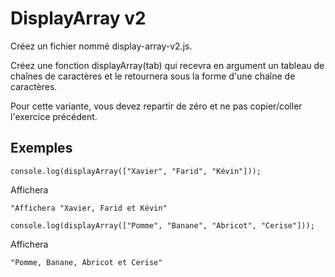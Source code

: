 # DisplayArray v2

Créez un fichier nommé display-array-v2.js.

Créez une fonction displayArray(tab) qui recevra en argument un tableau de chaînes de caractères et le retournera sous la forme d'une chaîne de caractères.

Pour cette variante, vous devez repartir de zéro et ne pas copier/coller l'exercice précédent.

## Exemples

```
console.log(displayArray(["Xavier", "Farid", "Kévin"]));
```

Affichera

```
"Affichera "Xavier, Farid et Kévin"
```

```
console.log(displayArray(["Pomme", "Banane", "Abricot", "Cerise"]));
```

Affichera

```
"Pomme, Banane, Abricot et Cerise"
```
